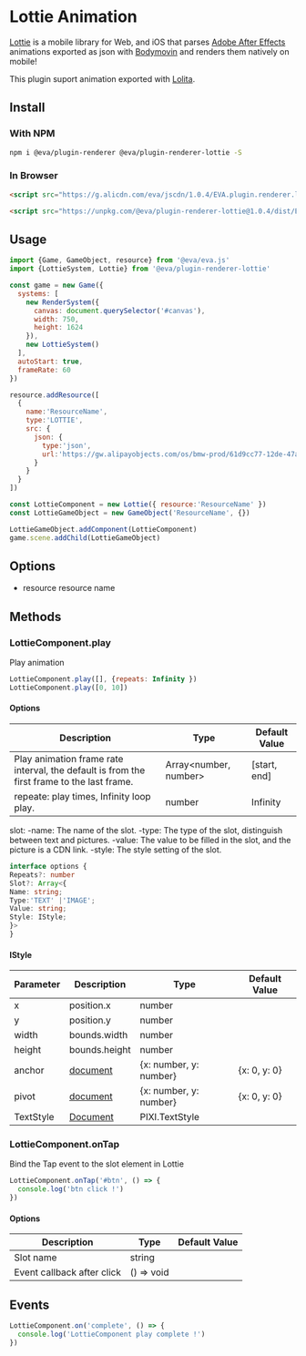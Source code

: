 # Lottie Animation

[Lottie](https://airbnb.design/lottie/) is a mobile library for Web, and iOS that parses [Adobe After Effects](https://www.adobe.com/products/aftereffects.html) animations exported as json with [Bodymovin](https://aescripts.com/bodymovin/) and renders them natively on mobile!

This plugin suport animation exported with [Lolita](https://design.alipay.com/lolita).

## Install

### With NPM
```bash
npm i @eva/plugin-renderer @eva/plugin-renderer-lottie -S
```

### In Browser
```html
<script src="https://g.alicdn.com/eva/jscdn/1.0.4/EVA.plugin.renderer.lottie.min.js"></script>

<script src="https://unpkg.com/@eva/plugin-renderer-lottie@1.0.4/dist/EVA.plugin.renderer.lottie.min.js"></script>
```

## Usage

```js
import {Game, GameObject, resource} from '@eva/eva.js'
import {LottieSystem, Lottie} from '@eva/plugin-renderer-lottie'

const game = new Game({
  systems: [
    new RenderSystem({
      canvas: document.querySelector('#canvas'),
      width: 750,
      height: 1624
    }),
    new LottieSystem()
  ],
  autoStart: true,
  frameRate: 60
})

resource.addResource([
  {
    name:'ResourceName',
    type:'LOTTIE',
    src: {
      json: {
        type:'json',
        url:'https://gw.alipayobjects.com/os/bmw-prod/61d9cc77-12de-47a7-b6e5-06c836ce7083.json'
      }
    }
  }
])

const LottieComponent = new Lottie({ resource:'ResourceName' })
const LottieGameObject = new GameObject('ResourceName', {})

LottieGameObject.addComponent(LottieComponent)
game.scene.addChild(LottieGameObject)
```

## Options

- resource resource name

## Methods

### LottieComponent.play

Play animation

```js
LottieComponent.play([], {repeats: Infinity })
LottieComponent.play([0, 10])
```

#### Options

| **Description**                                                                            | **Type**              | **Default Value** |
| ------------------------------------------------------------------------------------------ | --------------------- | ----------------- |
| Play animation frame rate interval, the default is from the first frame to the last frame. | Array<number, number> | [start, end]      |
| repeate: play times, Infinity loop play.                                                   | number                | Infinity          |

slot:
-name: The name of the slot.
-type: The type of the slot, distinguish between text and pictures.
-value: The value to be filled in the slot, and the picture is a CDN link.
-style: The style setting of the slot.

```typescript
interface options {
Repeats?: number
Slot?: Array<{
Name: string;
Type:'TEXT' |'IMAGE';
Value: string;
Style: IStyle;
}>
}
```

#### IStyle

| **Parameter** | **Description**                                                                 | **Type**               | **Default Value** |
| ------------- | ------------------------------------------------------------------------------- | ---------------------- | ----------------- |
| x             | position.x                                                                      | number                 |                   |
| y             | position.y                                                                      | number                 |                   |
| width         | bounds.width                                                                    | number                 |                   |
| height        | bounds.height                                                                   | number                 |                   |
| anchor        | [document](http://pixijs.download/release/docs/PIXI.AnimatedSprite.html#anchor) | {x: number, y: number} | {x: 0, y: 0}      |
| pivot         | [document](http://pixijs.download/release/docs/PIXI.AnimatedSprite.html#pivot)  | {x: number, y: number} | {x: 0, y: 0}      |
| TextStyle     | [Document](https://pixijs.io/examples-v4/#/text/text.js)                        | PIXI.TextStyle         |                   |

### LottieComponent.onTap

Bind the Tap event to the slot element in Lottie

```js
LottieComponent.onTap('#btn', () => {
  console.log('btn click !')
})
```

#### Options

| **Description**            | **Type**   | **Default Value** |
| -------------------------- | ---------- | ----------------- |
| Slot name                  | string     |                   |
| Event callback after click | () => void |                   |

## Events

```js
LottieComponent.on('complete', () => {
  console.log('LottieComponent play complete !')
})
```

<br/>
<br/>
<br/>
<br/>
<br/>